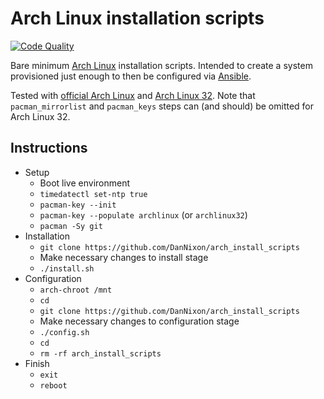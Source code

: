 # Arch Linux installation scripts

[![Code Quality](https://github.com/DanNixon/arch_install_scripts/actions/workflows/code_quality.yml/badge.svg?branch=main)](https://github.com/DanNixon/arch_install_scripts/actions/workflows/code_quality.yml)

Bare minimum [Arch Linux](https://archlinux.org/) installation scripts.
Intended to create a system provisioned just enough to then be configured via [Ansible](https://www.ansible.com/).

Tested with [official Arch Linux](https://archlinux.org/) and [Arch Linux 32](https://archlinux32.org/).
Note that `pacman_mirrorlist` and `pacman_keys` steps can (and should) be omitted for Arch Linux 32.

## Instructions

- Setup
  - Boot live environment
  - `timedatectl set-ntp true`
  - `pacman-key --init`
  - `pacman-key --populate archlinux` (or `archlinux32`)
  - `pacman -Sy git`
- Installation
  - `git clone https://github.com/DanNixon/arch_install_scripts`
  - Make necessary changes to install stage
  - `./install.sh`
- Configuration
  - `arch-chroot /mnt`
  - `cd`
  - `git clone https://github.com/DanNixon/arch_install_scripts`
  - Make necessary changes to configuration stage
  - `./config.sh`
  - `cd`
  - `rm -rf arch_install_scripts`
- Finish
  - `exit`
  - `reboot`
